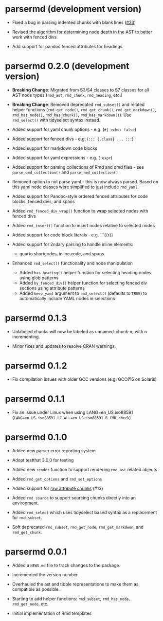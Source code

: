 # parsermd (development version)

* Fixed a bug in parsing indented chunks with blank lines ([#33](https://github.com/rundel/parsermd/issues/33))

* Revised the algorithm for determining node depth in the AST to better work with fenced divs

* Add support for pandoc fenced attributes for headings

# parsermd 0.2.0 (development version)

* **Breaking Change**: Migrated from S3/S4 classes to S7 classes for all AST node types (`rmd_ast`, `rmd_chunk`, `rmd_heading`, etc.)

* **Breaking Change**: Removed deprecated `rmd_subset()` and related helper functions (`rmd_get_node()`, `rmd_get_chunk()`, `rmd_get_markdown()`, `rmd_has_node()`, `rmd_has_chunk()`, `rmd_has_markdown()`). Use `rmd_select()` with tidyselect syntax instead.

* Added support for yaml chunk options - e.g. (`#| echo: false`)

* Added support for fenced divs - e.g. (`::: {.class} ... :::`)

* Added support for markdown code blocks

* Added support for yaml expressions - e.g. (`!expr`)

* Added support for parsing collections of Rmd and qmd files - see `parse_qmd_collection()` and `parse_rmd_collection()`

* Removed option to not parse yaml - this is now always parsed. Based on this yaml node classes were simplified to just include `rmd_yaml`.

* Added support for Pandoc-style ordered fenced attributes for code blocks, fenced divs, and spans

* Added `rmd_fenced_div_wrap()` function to wrap selected nodes with fenced divs

* Added `rmd_insert()` function to insert nodes relative to selected nodes

* Added support for code block literals - e.g. ```{{r}}

* Added support for 2ndary parsing to handle inline elements:

  * quarto shortcodes, inline code, and spans

* Enhanced `rmd_select()` functionality and node manipulation

  * Added `has_heading()` helper function for selecting heading nodes using glob patterns
  * Added `by_fenced_div()` helper function for selecting fenced div sections using attribute patterns
  * Added `keep_yaml` argument to `rmd_select()` (defaults to `TRUE`) to automatically include YAML nodes in selections

# parsermd 0.1.3

* Unlabeled chunks will now be labeled as unnamed-chunk-n, with n incrementing.

* Minor fixes and updates to resolve CRAN warnings.

# parsermd 0.1.2

* Fix compilation issues with older GCC versions (e.g. GCC@5 on Solaris)

# parsermd 0.1.1

* Fix an issue under Linux when using LANG=en_US.iso88591 (`LANG=en_US.iso88591 LC_ALL=en_US.iso88591 R CMD check`)

# parsermd 0.1.0

* Added new parser error reporting system

* Adopt testthat 3.0.0 for testing

* Added new `render` function to support rendering `rmd_ast` related objects

* Added `rmd_get_options` and `rmd_set_options`

* Added support for [raw attribute chunks](https://pandoc.org/MANUAL.html#extension-raw_attribute) (#13)

* Added `rmd_source` to support sourcing chunks directly into an environment.

* Added `rmd_select` which uses tidyselect based syntax as a replacement for `rmd_subset`.

* Soft deprecated `rmd_subset`, `rmd_get_node`, `rmd_get_markdwon`, and `rmd_get_chunk`.

# parsermd 0.0.1

* Added a `NEWS.md` file to track changes to the package.

* Incremented the version number.

* Overhauled the ast and tibble representations to make them as compatible as possible.

* Starting to add helper functions: `rmd_subset`, `rmd_has_node`, `rmd_get_node`, etc.

* Initial implementation of Rmd templates

